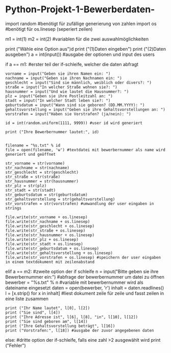 # Python-Projekt-1-Bewerberdaten-
import random #benötigt für zufällige generierung von zahlen
import os #benötigt für os.linesep (seperiert zeilen)

m1 = int(1)
m2 = int(2)  #variablen für die zwei auswahlmöglichkeiten

print ("Wähle eine Option aus")d
print ("(1)Daten eingeben")
print ("(2)Daten ausgeben")
a = int(input()) #ausgabe der optionen und input des users

if a == m1: #erster teil der if-schleife, welcher die daten abfragt 
    
    vorname = input("Geben sie ihren Namen ein: ")
    nachname = input("Geben sie ihren Nachnamen ein: ")
    geschlecht = input("Sind sie männlich, weiblich oder divers?: ")
    straße = input("In welcher Straße wohnen sie?: ")
    hausnummer = input("Und wie lautet die Hausnummer?: ")
    plz = input("Geben sie ihre Postleitzahl an: ")
    stadt = input("In welcher Stadt leben sie?: ")
    geburtsdatum = input("Wann sind sie geboren? (DD.MM.YYYY): ")
    gehaltsvorstellung = input("Geben sie ihre Gehaltsvorstellungen an: ")
    vorstrafen = input("Haben sie Vorstrafen? (ja/nein): ") 

    id = int(random.uniform(1111, 9999)) #user id wird generiert
    
    print ("Ihre Bewerbernummer lautet:", id)
    

    filename = "%s.txt" % id
    file = open(filename, 'w') #textdatei mit bewerbernummer als name wird generiert und geöffnet
    
    str_vorname = str(vorname)
    str_nachname = str(nachname)
    str_geschlecht = str(geschlecht)
    str_straße = str(straße)
    str_hausnummer = str(hausnummer)
    str_plz = str(plz)
    str_stadt = str(stadt)
    str_geburtsdatum = str(geburtsdatum)
    str_gehaltsvorstellung = str(gehaltsvorstellung)
    str_vorstrafen = str(vorstrafen) #umwandlung der user eingaben in strings
    
    file.write(str_vorname + os.linesep)
    file.write(str_nachname + os.linesep)
    file.write(str_geschlecht + os.linesep)
    file.write(str_straße + os.linesep)
    file.write(str_hausnummer + os.linesep)
    file.write(str_plz + os.linesep)
    file.write(str_stadt + os.linesep)
    file.write(str_geburtsdatum + os.linesep)
    file.write(str_gehaltsvorstellung + os.linesep)
    file.write(str_vorstrafen + os.linesep) #speichern der user eingaben in einem textdokument mit zeilenabstand
    
    
    
    
    
elif a == m2: #zweite option der if schleife
    n = input("Bitte geben sie ihre Bewerbernummer ein:") #abfrage der bewerbernummer um datei zu öffnen
    bewerber = "%s.txt" % n  #variable mit bewerbernummer wird als dateiname eingesetzt
    daten = open(bewerber, 'r')
    inhalt = daten.readlines()
    l = [x.strip() for x in inhalt]  #liest dokument zeile für zeile und fasst zeilen in eine liste zusammen
    
    print ("Ihr Name lautet", l[0], l[2])
    print ("Sie sind", l[4])
    print ("Ihre Adresse ist", l[6], l[8], "in", l[10], l[12])
    print ("Sie sind geboren am", l[14])
    print ("Ihre Gehaltsvorstellung beträgt", l[16])
    print ("Vorstrafen:", l[18]) #ausgabe der zuvor angegebenen daten
    
    

    
else: #dritte option der if-schleife, falls eine zahl >2 ausgewählt wird
    print ("Fehler")

